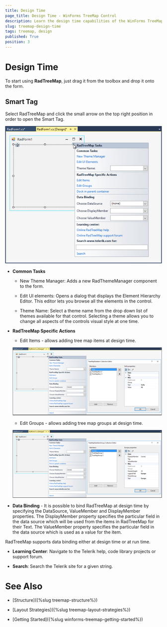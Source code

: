 ```yaml
---
title: Design Time
page_title: Design Time - WinForms TreeMap Control
description: Learn the design time capabilities of the WinForms TreeMap.  
slug: treemap-design-time
tags: treemap, design
published: True
position: 3
---
```


# Design Time

To start using **RadTreeMap**, just drag it from the toolbox and drop it onto the form.

## Smart Tag

Select RadTreeMap and click the small arrow on the top right position in order to open the Smart Tag.


![treemap-design-time 001](images/treemap-design-time001.png)

* **Common Tasks**

	* New Theme Manager: Adds a new RadThemeManager component to the form.

	* Edit UI elements: Opens a dialog that displays the Element Hierarchy Editor. This editor lets you browse all the elements in the control.

	* Theme Name: Select a theme name from the drop down list of themes available for that control. Selecting a theme allows you to change all aspects of the controls visual style at one time.

* **RadTreeMap Specific Actions**

	* Edit Items - allows adding tree map items at design time.

	![treemap-design-time 002](images/treemap-design-time002.png)
	
	* Edit Groups - allows adding tree map groups at design time. 

	![treemap-design-time 003](images/treemap-design-time003.png)

* **Data Binding** - It is possible to bind RadTreeMap at design time by specifying the DataSource, ValueMember and DisplayMember properties. The DisplayMember property specifies the particular field in the data source which will be used from the items in RadTreeMap for their Text. The ValueMember property specifies the particular field in the data source which is used as a value for the item.

RadTreeMap supports data binding either at design time or at run time.

* **Learning Center**: Navigate to the Telerik help, code library projects or support forum.

* **Search**: Search the Telerik site for a given string.

# See Also

* [Structure]({%slug treemap-structure%}) 

* [Layout Strategies]({%slug treemap-layout-strategies%})

* [Getting Started]({%slug winforms-treemap-getting-started%})


